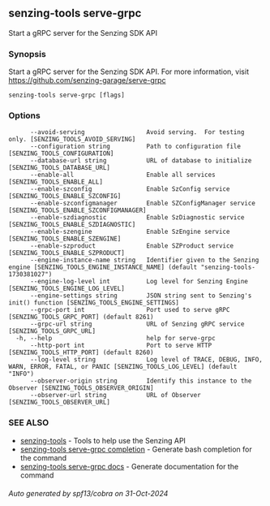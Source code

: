 ## senzing-tools serve-grpc

Start a gRPC server for the Senzing SDK API

### Synopsis


Start a gRPC server for the Senzing SDK API.
For more information, visit https://github.com/senzing-garage/serve-grpc
    

```
senzing-tools serve-grpc [flags]
```

### Options

```
      --avoid-serving                 Avoid serving.  For testing only. [SENZING_TOOLS_AVOID_SERVING]
      --configuration string          Path to configuration file [SENZING_TOOLS_CONFIGURATION]
      --database-url string           URL of database to initialize [SENZING_TOOLS_DATABASE_URL]
      --enable-all                    Enable all services [SENZING_TOOLS_ENABLE_ALL]
      --enable-szconfig               Enable SzConfig service [SENZING_TOOLS_ENABLE_SZCONFIG]
      --enable-szconfigmanager        Enable SZConfigManager service [SENZING_TOOLS_ENABLE_SZCONFIGMANAGER]
      --enable-szdiagnostic           Enable SzDiagnostic service [SENZING_TOOLS_ENABLE_SZDIAGNOSTIC]
      --enable-szengine               Enable SzEngine service [SENZING_TOOLS_ENABLE_SZENGINE]
      --enable-szproduct              Enable SZProduct service [SENZING_TOOLS_ENABLE_SZPRODUCT]
      --engine-instance-name string   Identifier given to the Senzing engine [SENZING_TOOLS_ENGINE_INSTANCE_NAME] (default "senzing-tools-1730381027")
      --engine-log-level int          Log level for Senzing Engine [SENZING_TOOLS_ENGINE_LOG_LEVEL]
      --engine-settings string        JSON string sent to Senzing's init() function [SENZING_TOOLS_ENGINE_SETTINGS]
      --grpc-port int                 Port used to serve gRPC [SENZING_TOOLS_GRPC_PORT] (default 8261)
      --grpc-url string               URL of Senzing gRPC service [SENZING_TOOLS_GRPC_URL]
  -h, --help                          help for serve-grpc
      --http-port int                 Port to serve HTTP [SENZING_TOOLS_HTTP_PORT] (default 8260)
      --log-level string              Log level of TRACE, DEBUG, INFO, WARN, ERROR, FATAL, or PANIC [SENZING_TOOLS_LOG_LEVEL] (default "INFO")
      --observer-origin string        Identify this instance to the Observer [SENZING_TOOLS_OBSERVER_ORIGIN]
      --observer-url string           URL of Observer [SENZING_TOOLS_OBSERVER_URL]
```

### SEE ALSO

* [senzing-tools](senzing-tools.md)	 - Tools to help use the Senzing API
* [senzing-tools serve-grpc completion](senzing-tools_serve-grpc_completion.md)	 - Generate bash completion for the command
* [senzing-tools serve-grpc docs](senzing-tools_serve-grpc_docs.md)	 - Generate documentation for the command

###### Auto generated by spf13/cobra on 31-Oct-2024
